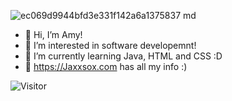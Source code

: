 ![ec069d9944bfd3e331f142a6a1375837 md](https://user-images.githubusercontent.com/114475454/216034622-35d492ee-e746-4733-82bd-34ee7e0fb148.gif)


 
 
- 👋 Hi, I’m Amy! <br>
- 👀 I’m interested in software developemnt! <br>
- 🌱 I’m currently learning Java, HTML and CSS :D <br>
- 💞️ https://Jaxxsox.com has all my info :) <br>
 




![Visitor](https://visitor-badge.laobi.icu/badge?page_id=amyol04.School-work)
